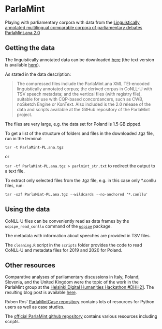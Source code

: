 # ParlaMint
Playing with parliamentary corpora with data from the [Linguistically annotated multilingual comparable corpora of parliamentary debates ParlaMint.ana 2.0](https://www.clarin.si/repository/xmlui/handle/11356/1405)


## Getting the data

The linguistically annotated data can be downloaded [here](https://www.clarin.si/repository/xmlui/handle/11356/1405) (the text version is available [here](http://hdl.handle.net/11356/1388)).

As stated in the data description:

> The compressed files include the ParlaMint.ana XML TEI-encoded linguistically annotated corpus; the derived corpus in CoNLL-U with TSV speech metadata; and the vertical files (with registry file), suitable for use with CQP-based concordancers, such as CWB, noSketch Engine or KonText. Also included is the 2.0 release of the data and scripts available at the GitHub repository of the ParlaMint project.

The files are very large, e.g. the data set for Poland is 1.5 GB zipped.  

To get a list of the structure of folders and files in the downloaded .tgz file, run in the terminal:

`tar -t ParlaMint-PL.ana.tgz`

or

`tar -tf ParlaMint-PL.ana.tgz > parlmint_str.txt` to redirect the output to a text file.

To extract only selected files from the .tgz file, e.g. in this case only *.conllu files, run:

`tar -xzf ParlaMint-PL.ana.tgz --wildcards --no-anchored '*.conllu'`

## Using the data

CoNLL-U files can be conveniently read as data frames by the `udpipe_read_conllu` command of the [`udpipe`](https://CRAN.R-project.org/package=udpipe) package.

The metadata with information about speeches are provided in TSV files.

The `cleaning.R` script in the `scripts` folder provides the code to read CoNLL-U and metadata files for 2019 and 2020 for Poland.


## Other resources

Comparative analyses of parliamentary discussions in Italy, Poland, Slovenia, and the United Kingdom were the topic of the work in the ParlaMint group at the [Helsinki Digital Humanities Hackathon #DHH21](https://www2.helsinki.fi/en/helsinki-centre-for-digital-humanities/helsinki-digital-humanities-hackathon-2021-dhh21). The resulting blog post is available [here](https://dhhackathon.wordpress.com/2021/05/28/parliamentary-debates-in-the-covid-times/).

Ruben Ros' [ParlaMintCase repository](https://github.com/rubenros1795/ParlaMintCase) contains lots of resources for Python users as well as case studies.

The [official ParlaMint github repository](https://github.com/clarin-eric/ParlaMint) contains various resources including scripts.